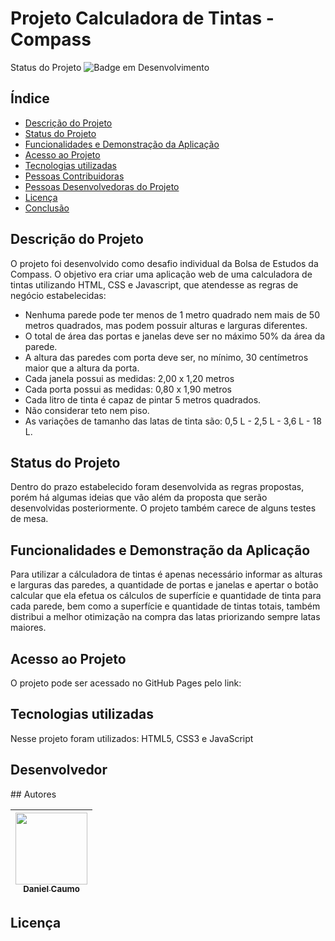 # Projeto Calculadora de Tintas - Compass

Status do Projeto
![Badge em Desenvolvimento](http://img.shields.io/static/v1?label=STATUS&message=EM%20DESENVOLVIMENTO&color=GREEN&style=for-the-badge)


## Índice 
* [Descrição do Projeto](#descrição-do-projeto)
* [Status do Projeto](#status-do-Projeto)
* [Funcionalidades e Demonstração da Aplicação](#funcionalidades-e-demonstração-da-aplicação)
* [Acesso ao Projeto](#acesso-ao-projeto)
* [Tecnologias utilizadas](#tecnologias-utilizadas)
* [Pessoas Contribuidoras](#pessoas-contribuidoras)
* [Pessoas Desenvolvedoras do Projeto](#pessoas-desenvolvedoras)
* [Licença](#licença)
* [Conclusão](#conclusão)

<h2>Descrição do Projeto</h2>
<p>O projeto foi desenvolvido como desafio individual da Bolsa de Estudos da Compass. O objetivo era criar uma aplicação web de uma calculadora de tintas utilizando HTML, CSS e Javascript, que atendesse as regras de negócio estabelecidas:</p>

* Nenhuma parede pode ter menos de 1 metro quadrado nem mais de 50 metros quadrados, mas podem possuir alturas e larguras diferentes.
* O total de área das portas e janelas deve ser no máximo 50% da área da parede.
* A altura das paredes com porta deve ser, no mínimo, 30 centímetros maior que a altura da porta.
* Cada janela possui as medidas: 2,00 x 1,20 metros
* Cada porta possui as medidas: 0,80 x 1,90 metros
* Cada litro de tinta é capaz de pintar 5 metros quadrados.
* Não considerar teto nem piso.
* As variações de tamanho das latas de tinta são: 0,5 L - 2,5 L - 3,6 L - 18 L.

<h2>Status do Projeto</h2>
<p>Dentro do prazo estabelecido foram desenvolvida as regras propostas, porém há algumas ideias que vão além da proposta que serão desenvolvidas posteriormente. O projeto também carece de alguns testes de mesa.</p>

<h2>Funcionalidades e Demonstração da Aplicação</h2>
<p>Para utilizar a cálculadora de tintas é apenas necessário informar as alturas e larguras das paredes, a quantidade de portas e janelas e apertar o botão calcular que ela efetua os cálculos de superfície e quantidade de tinta para cada parede, bem como a superfície e quantidade de tintas totais, também distribui a melhor otimização na compra das latas priorizando sempre latas maiores.</p>

<h2>Acesso ao Projeto</h2>
<p>O projeto pode ser acessado no GitHub Pages pelo link:</p>

<h2>Tecnologias utilizadas</h2>
<p>Nesse projeto foram utilizados: HTML5, CSS3 e JavaScript

<h2>Desenvolvedor</h2>
## Autores

| [<img src="https://avatars.githubusercontent.com/u/102633625?v=4" width=115><br><sub>Daniel Caumo</sub>](https://github.com/camilafernanda) |
| :---: | 

<h2>Licença</h2>
<p></p>
